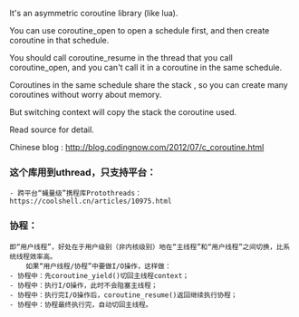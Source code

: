 It's an asymmetric coroutine library (like lua).

You can use coroutine_open to open a schedule first, and then create coroutine in that schedule. 

You should call coroutine_resume in the thread that you call coroutine_open, and you can't call it in a coroutine in the same schedule.

Coroutines in the same schedule share the stack , so you can create many coroutines without worry about memory.

But switching context will copy the stack the coroutine used.

Read source for detail.

Chinese blog : http://blog.codingnow.com/2012/07/c_coroutine.html

### 这个库用到uthread，只支持平台：
	- 跨平台“蝇量级”携程库Protothreads：https://coolshell.cn/articles/10975.html
### 协程：
	即“用户线程”，好处在于用户级别（非内核级别）地在“主线程”和“用户线程”之间切换，比系统线程效率高。
        如果“用户线程/协程”中要做I/O操作，这样做：
	- 协程中：先coroutine_yield()切回主线程context；
	- 协程中：执行I/O操作，此时不会阻塞主线程；
	- 协程中：执行完I/O操作后，coroutine_resume()返回继续执行协程；
	- 协程中：协程最终执行完，自动切回主线程。
